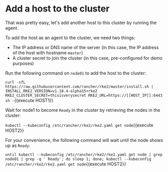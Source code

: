 # Add a host to the cluster

That was pretty easy, let's add another host to this cluster by running the agent.

To add the host as an agent to the cluster, we need two things:

* The IP address or DNS name of the server (in this case, the IP address of the host with hostname `master`)
* A cluster secret to join the cluster (in this case, pre-configured for demo purposes)

Run the following command on `node01` to add the host to the cluster:

`curl -sfL https://raw.githubusercontent.com/rancher/rke2/master/install.sh | INSTALL_RKE2_VERSION=v1.18.4-alpha15+rke2 RKE2_CLUSTER_SECRET=thisisverysecret RKE2_URL=https://[[HOST_IP]]:6443 sh -`{{execute HOST1}}

Wait for node1 to become `Ready` in the cluster by retrieving the nodes in the cluster:

`kubectl --kubeconfig /etc/rancher/rke2/rke2.yaml get node`{{execute HOST2}}

For your convenience, the following command will wait until the node shows up as `Ready`:

`until kubectl --kubeconfig /etc/rancher/rke2/rke2.yaml get node | grep node01 | grep -q ' Ready'; do sleep 1; done; kubectl --kubeconfig /etc/rancher/rke2/rke2.yaml get node`{{execute HOST2}}
